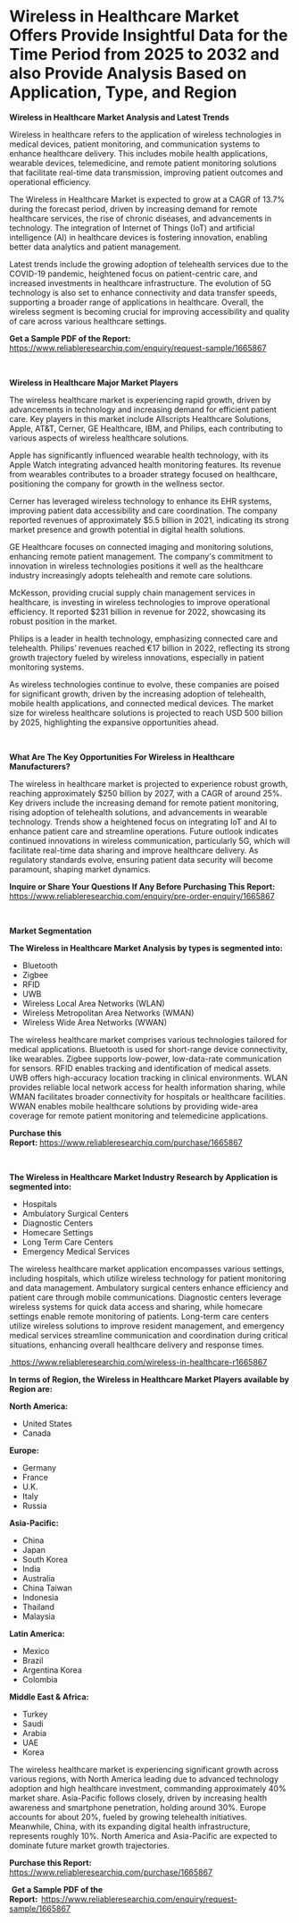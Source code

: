 <p><h1>Wireless in Healthcare Market Offers Provide Insightful Data for the Time Period from 2025 to 2032 and also Provide Analysis Based on Application, Type, and Region</h1></p><p><strong>Wireless in Healthcare Market Analysis and Latest Trends</strong></p>
<p><p>Wireless in healthcare refers to the application of wireless technologies in medical devices, patient monitoring, and communication systems to enhance healthcare delivery. This includes mobile health applications, wearable devices, telemedicine, and remote patient monitoring solutions that facilitate real-time data transmission, improving patient outcomes and operational efficiency.</p><p>The Wireless in Healthcare Market is expected to grow at a CAGR of 13.7% during the forecast period, driven by increasing demand for remote healthcare services, the rise of chronic diseases, and advancements in technology. The integration of Internet of Things (IoT) and artificial intelligence (AI) in healthcare devices is fostering innovation, enabling better data analytics and patient management. </p><p>Latest trends include the growing adoption of telehealth services due to the COVID-19 pandemic, heightened focus on patient-centric care, and increased investments in healthcare infrastructure. The evolution of 5G technology is also set to enhance connectivity and data transfer speeds, supporting a broader range of applications in healthcare. Overall, the wireless segment is becoming crucial for improving accessibility and quality of care across various healthcare settings.</p></p>
<p><strong>Get a Sample PDF of the Report:&nbsp;</strong> <a href="https://www.reliableresearchiq.com/enquiry/request-sample/1665867?utm_campaign=2875&utm_medium=2&utm_source=Github&utm_content=ia&utm_term=12042025&utm_id=wireless-in-healthcare">https://www.reliableresearchiq.com/enquiry/request-sample/1665867</a></p>
<p>&nbsp;</p>
<p><strong>Wireless in Healthcare Major Market Players</strong></p>
<p><p>The wireless healthcare market is experiencing rapid growth, driven by advancements in technology and increasing demand for efficient patient care. Key players in this market include Allscripts Healthcare Solutions, Apple, AT&T, Cerner, GE Healthcare, IBM, and Philips, each contributing to various aspects of wireless healthcare solutions.</p><p>Apple has significantly influenced wearable health technology, with its Apple Watch integrating advanced health monitoring features. Its revenue from wearables contributes to a broader strategy focused on healthcare, positioning the company for growth in the wellness sector.</p><p>Cerner has leveraged wireless technology to enhance its EHR systems, improving patient data accessibility and care coordination. The company reported revenues of approximately $5.5 billion in 2021, indicating its strong market presence and growth potential in digital health solutions.</p><p>GE Healthcare focuses on connected imaging and monitoring solutions, enhancing remote patient management. The company's commitment to innovation in wireless technologies positions it well as the healthcare industry increasingly adopts telehealth and remote care solutions.</p><p>McKesson, providing crucial supply chain management services in healthcare, is investing in wireless technologies to improve operational efficiency. It reported $231 billion in revenue for 2022, showcasing its robust position in the market.</p><p>Philips is a leader in health technology, emphasizing connected care and telehealth. Philips’ revenues reached €17 billion in 2022, reflecting its strong growth trajectory fueled by wireless innovations, especially in patient monitoring systems.</p><p>As wireless technologies continue to evolve, these companies are poised for significant growth, driven by the increasing adoption of telehealth, mobile health applications, and connected medical devices. The market size for wireless healthcare solutions is projected to reach USD 500 billion by 2025, highlighting the expansive opportunities ahead.</p></p>
<p>&nbsp;</p>
<p><strong>What Are The Key Opportunities For Wireless in Healthcare Manufacturers?</strong></p>
<p><p>The wireless in healthcare market is projected to experience robust growth, reaching approximately $250 billion by 2027, with a CAGR of around 25%. Key drivers include the increasing demand for remote patient monitoring, rising adoption of telehealth solutions, and advancements in wearable technology. Trends show a heightened focus on integrating IoT and AI to enhance patient care and streamline operations. Future outlook indicates continued innovations in wireless communication, particularly 5G, which will facilitate real-time data sharing and improve healthcare delivery. As regulatory standards evolve, ensuring patient data security will become paramount, shaping market dynamics.</p></p>
<p><strong>Inquire or Share Your Questions If Any Before Purchasing This Report:</strong> <a href="https://www.reliableresearchiq.com/enquiry/pre-order-enquiry/1665867?utm_campaign=2875&utm_medium=2&utm_source=Github&utm_content=ia&utm_term=12042025&utm_id=wireless-in-healthcare">https://www.reliableresearchiq.com/enquiry/pre-order-enquiry/1665867</a></p>
<p>&nbsp;</p>
<p><strong>Market Segmentation</strong></p>
<p><strong>The Wireless in Healthcare Market Analysis by types is segmented into:</strong></p>
<p><ul><li>Bluetooth</li><li>Zigbee</li><li>RFID</li><li>UWB</li><li>Wireless Local Area Networks (WLAN)</li><li>Wireless Metropolitan Area Networks (WMAN)</li><li>Wireless Wide Area Networks (WWAN)</li></ul></p>
<p><p>The wireless healthcare market comprises various technologies tailored for medical applications. Bluetooth is used for short-range device connectivity, like wearables. Zigbee supports low-power, low-data-rate communication for sensors. RFID enables tracking and identification of medical assets. UWB offers high-accuracy location tracking in clinical environments. WLAN provides reliable local network access for health information sharing, while WMAN facilitates broader connectivity for hospitals or healthcare facilities. WWAN enables mobile healthcare solutions by providing wide-area coverage for remote patient monitoring and telemedicine applications.</p></p>
<p><strong>Purchase this Report:&nbsp;</strong><a href="https://www.reliableresearchiq.com/purchase/1665867?utm_campaign=2875&utm_medium=2&utm_source=Github&utm_content=ia&utm_term=12042025&utm_id=wireless-in-healthcare">https://www.reliableresearchiq.com/purchase/1665867</a></p>
<p>&nbsp;</p>
<p><strong>The Wireless in Healthcare Market Industry Research by Application is segmented into:</strong></p>
<p><ul><li>Hospitals</li><li>Ambulatory Surgical Centers</li><li>Diagnostic Centers</li><li>Homecare Settings</li><li>Long Term Care Centers</li><li>Emergency Medical Services</li></ul></p>
<p><p>The wireless healthcare market application encompasses various settings, including hospitals, which utilize wireless technology for patient monitoring and data management. Ambulatory surgical centers enhance efficiency and patient care through mobile communications. Diagnostic centers leverage wireless systems for quick data access and sharing, while homecare settings enable remote monitoring of patients. Long-term care centers utilize wireless solutions to improve resident management, and emergency medical services streamline communication and coordination during critical situations, enhancing overall healthcare delivery and response times.</p></p>
<p><a href="https://www.reliableresearchiq.com/wireless-in-healthcare-r1665867?utm_campaign=2875&utm_medium=2&utm_source=Github&utm_content=ia&utm_term=12042025&utm_id=wireless-in-healthcare">&nbsp;https://www.reliableresearchiq.com/wireless-in-healthcare-r1665867</a></p>
<p><strong>In terms of Region, the Wireless in Healthcare Market Players available by Region are:</strong></p>
<p>
    <p> <strong> North America: </strong>
        <ul>
            <li>United States</li>
            <li>Canada</li>
        </ul>
        </p> 
    <p> <strong> Europe: </strong>
        <ul>
            <li>Germany</li>
            <li>France</li>
            <li>U.K.</li>
            <li>Italy</li>
            <li>Russia</li>
        </ul>
        </p> 
    <p> <strong> Asia-Pacific: </strong>
        <ul>
            <li>China</li>
            <li>Japan</li>
            <li>South Korea</li>
            <li>India</li>
            <li>Australia</li>
            <li>China Taiwan</li>
            <li>Indonesia</li>
            <li>Thailand</li>
            <li>Malaysia</li>
        </ul>
        </p> 
    <p> <strong> Latin America: </strong>
        <ul>
            <li>Mexico</li>
            <li>Brazil</li>
            <li>Argentina Korea</li>
            <li>Colombia</li>
        </ul>
        </p> 
    <p> <strong> Middle East & Africa: </strong>
        <ul>
            <li>Turkey</li>
            <li>Saudi</li>
            <li>Arabia</li>
            <li>UAE</li>
            <li>Korea</li>
        </ul>
    </p>
    </p>
<p><p>The wireless healthcare market is experiencing significant growth across various regions, with North America leading due to advanced technology adoption and high healthcare investment, commanding approximately 40% market share. Asia-Pacific follows closely, driven by increasing health awareness and smartphone penetration, holding around 30%. Europe accounts for about 20%, fueled by growing telehealth initiatives. Meanwhile, China, with its expanding digital health infrastructure, represents roughly 10%. North America and Asia-Pacific are expected to dominate future market growth trajectories.</p></p>
<p><strong>Purchase this Report: </strong><a href="https://www.reliableresearchiq.com/purchase/1665867?utm_campaign=2875&utm_medium=2&utm_source=Github&utm_content=ia&utm_term=12042025&utm_id=wireless-in-healthcare">https://www.reliableresearchiq.com/purchase/1665867</a></p>
<p>&nbsp;<strong>Get a Sample PDF of the Report:&nbsp;&nbsp;</strong><a href="https://www.reliableresearchiq.com/enquiry/request-sample/1665867?utm_campaign=2875&utm_medium=2&utm_source=Github&utm_content=ia&utm_term=12042025&utm_id=wireless-in-healthcare">https://www.reliableresearchiq.com/enquiry/request-sample/1665867</a></p>
<p><strong></strong></p>
<p><p></p><p></p><p></p></p>